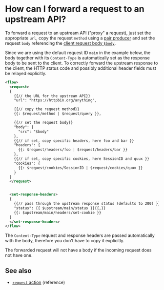 # How can I forward a request to an upstream API?

To forward a request to an upstream API ("proxy" a request), just set the appropriate `url`, copy the request `method` using a [pair producer](../reference/templating/pair-producer.md) and set the request `body` referencing the [client request body `$body`](/reference/variables.md#predefined-variables).

Since we are using the default request ID `main` in the example below, the body together with
its `Content-Type` is automatically set as the response body to be sent
to the client. To correctly forward the upstream response to the client, the HTTP
status code and possibly additional header fields must be relayed explicitly.

```xml
<flow>
  <request>
  {
    {{// the URL for the upstream API}}
    "url": "https://httpbin.org/anything",

    {{// copy the request method}}
    {{: $request/method | $request/query }},

    {{// set the request body}}
    "body": {
      "src": "$body"
    },
    {{// if set, copy specific headers, here foo and bar }}
    "headers": {
      {{: $request/headers/foo | $request/headers/bar }}
    },
    {{// if set, copy specific cookies, here SessionID and quux }}
    "cookies": {
      {{: $request/cookies/SessionID | $request/cookies/quux }}
    }
  }
  </request>


  <set-response-headers>
  {
    {{// pass through the upstream response status (defaults to 200) }}
    "status": {{ $upstream/main/status }}{{,}}
    {{: $upstream/main/headers/set-cookie }}
  }
  </set-response-headers>
</flow>
```

The `Content-Type` request and response headers are passed automatically with the body, therefore you don't have to copy it explicitly.

The forwarded request will not have a body if the incoming request does not have one.

## See also

* [`request` action](/reference/actions/request.md) (reference)
